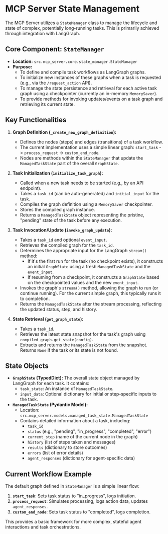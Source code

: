 # MCP Server State Management

The MCP Server utilizes a `StateManager` class to manage the lifecycle and state of complex, potentially long-running tasks. This is primarily achieved through integration with LangGraph.

## Core Component: `StateManager`

-   **Location:** `src.mcp_server.core.state_manager.StateManager`
-   **Purpose:**
    -   To define and compile task workflows as LangGraph graphs.
    -   To initialize new instances of these graphs when a task is requested (e.g., via the `/request_action` API).
    -   To manage the state persistence and retrieval for each active task graph using a checkpointer (currently an in-memory `MemorySaver`).
    -   To provide methods for invoking updates/events on a task graph and retrieving its current state.

## Key Functionalities

1.  **Graph Definition (`_create_new_graph_definition`):**
    -   Defines the nodes (steps) and edges (transitions) of a task workflow.
    -   The current implementation uses a simple linear graph: `start_task` -> `process_request` -> `custom_end_node`.
    -   Nodes are methods within the `StateManager` that update the `ManagedTaskState` part of the overall `GraphState`.

2.  **Task Initialization (`initialize_task_graph`):**
    -   Called when a new task needs to be started (e.g., by an API endpoint).
    -   Takes a `task_id` (can be auto-generated) and `initial_input` for the task.
    -   Compiles the graph definition using a `MemorySaver` checkpointer.
    -   Stores the compiled graph instance.
    -   Returns a `ManagedTaskState` object representing the pristine, "pending" state of the task before any execution.

3.  **Task Invocation/Update (`invoke_graph_update`):**
    -   Takes a `task_id` and optional `event_input`.
    -   Retrieves the compiled graph for the `task_id`.
    -   Determines the appropriate input for the LangGraph `stream()` method:
        -   If it's the first run for the task (no checkpoint exists), it constructs an initial `GraphState` using a fresh `ManagedTaskState` and the `event_input`.
        -   If resuming from a checkpoint, it constructs a `GraphState` based on the checkpointed values and the new `event_input`.
    -   Invokes the graph's `stream()` method, allowing the graph to run (or continue running). For the current simple graph, this typically runs it to completion.
    -   Returns the `ManagedTaskState` after the stream processing, reflecting the updated status, step, and history.

4.  **State Retrieval (`get_graph_state`):**
    -   Takes a `task_id`.
    -   Retrieves the latest state snapshot for the task's graph using `compiled_graph.get_state(config)`.
    -   Extracts and returns the `ManagedTaskState` from the snapshot. Returns `None` if the task or its state is not found.

## State Objects

-   **`GraphState` (TypedDict):** The overall state object managed by LangGraph for each task. It contains:
    -   `task_state`: An instance of `ManagedTaskState`.
    -   `input_data`: Optional dictionary for initial or step-specific inputs to the task.
-   **`ManagedTaskState` (Pydantic Model):**
    -   Location: `src.mcp_server.models.managed_task_state.ManagedTaskState`
    -   Contains detailed information about a task, including:
        -   `task_id`
        -   `status` (e.g., "pending", "in_progress", "completed", "error")
        -   `current_step` (name of the current node in the graph)
        -   `history` (list of steps taken and messages)
        -   `results` (dictionary to store outcomes)
        -   `errors` (list of error details)
        -   `agent_responses` (dictionary for agent-specific data)

## Current Workflow Example

The default graph defined in `StateManager` is a simple linear flow:
1.  **`start_task`**: Sets task status to "in_progress", logs initiation.
2.  **`process_request`**: Simulates processing, logs action data, updates `agent_responses`.
3.  **`custom_end_node`**: Sets task status to "completed", logs completion.

This provides a basic framework for more complex, stateful agent interactions and task orchestrations.